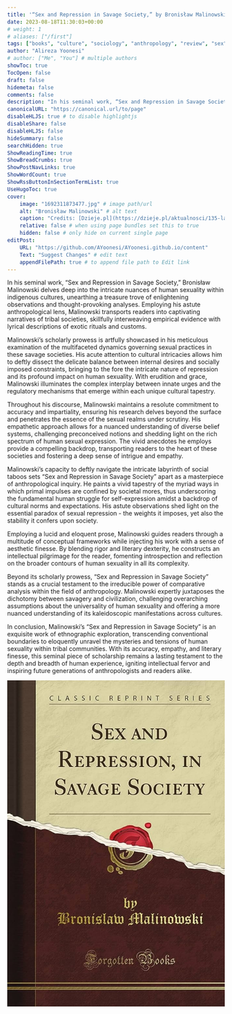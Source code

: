 ```yaml
---
title: '“Sex and Repression in Savage Society,” by Bronisław Malinowski'
date: 2023-08-18T11:30:03+00:00
# weight: 1
# aliases: ["/first"]
tags: ["books", "culture", "sociology", "anthropology", "review", "sex", "Bronisław Malinowski"]
author: "Alireza Yoonesi"
# author: ["Me", "You"] # multiple authors
showToc: true
TocOpen: false
draft: false
hidemeta: false
comments: false
description: "In his seminal work, “Sex and Repression in Savage Society,” Bronisław Malinowski delves deep into the intricate nuances of human sexuality within indigenous cultures, unearthing a treasure trove of enlightening observations and thought-provoking analyses. Employing his astute anthropological lens, Malinowski transports readers into captivating narratives of tribal societies, skillfully interweaving empirical evidence with lyrical descriptions of exotic rituals and customs"
canonicalURL: "https://canonical.url/to/page"
disableHLJS: true # to disable highlightjs
disableShare: false
disableHLJS: false
hideSummary: false
searchHidden: true
ShowReadingTime: true
ShowBreadCrumbs: true
ShowPostNavLinks: true
ShowWordCount: true
ShowRssButtonInSectionTermList: true
UseHugoToc: true
cover:
    image: "1692311873477.jpg" # image path/url
    alt: "Bronisław Malinowski" # alt text
    caption: "Credits: [Dzieje.pl](https://dzieje.pl/aktualnosci/135-lat-temu-urodzil-sie-bronislaw-malinowski)" # display caption under cover
    relative: false # when using page bundles set this to true
    hidden: false # only hide on current single page
editPost:
    URL: "https://github.com/AYoonesi/AYoonesi.github.io/content"
    Text: "Suggest Changes" # edit text
    appendFilePath: true # to append file path to Edit link
---
```


In his seminal work, “Sex and Repression in Savage Society,” Bronisław Malinowski delves deep into the intricate nuances of human sexuality within indigenous cultures, unearthing a treasure trove of enlightening observations and thought-provoking analyses. Employing his astute anthropological lens, Malinowski transports readers into captivating narratives of tribal societies, skillfully interweaving empirical evidence with lyrical descriptions of exotic rituals and customs.

Malinowski’s scholarly prowess is artfully showcased in his meticulous examination of the multifaceted dynamics governing sexual practices in these savage societies. His acute attention to cultural intricacies allows him to deftly dissect the delicate balance between internal desires and socially imposed constraints, bringing to the fore the intricate nature of repression and its profound impact on human sexuality. With erudition and grace, Malinowski illuminates the complex interplay between innate urges and the regulatory mechanisms that emerge within each unique cultural tapestry.

Throughout his discourse, Malinowski maintains a resolute commitment to accuracy and impartiality, ensuring his research delves beyond the surface and penetrates the essence of the sexual realms under scrutiny. His empathetic approach allows for a nuanced understanding of diverse belief systems, challenging preconceived notions and shedding light on the rich spectrum of human sexual expression. The vivid anecdotes he employs provide a compelling backdrop, transporting readers to the heart of these societies and fostering a deep sense of intrigue and empathy.

Malinowski’s capacity to deftly navigate the intricate labyrinth of social taboos sets “Sex and Repression in Savage Society” apart as a masterpiece of anthropological inquiry. He paints a vivid tapestry of the myriad ways in which primal impulses are confined by societal mores, thus underscoring the fundamental human struggle for self-expression amidst a backdrop of cultural norms and expectations. His astute observations shed light on the essential paradox of sexual repression - the weights it imposes, yet also the stability it confers upon society.

Employing a lucid and eloquent prose, Malinowski guides readers through a multitude of conceptual frameworks while injecting his work with a sense of aesthetic finesse. By blending rigor and literary dexterity, he constructs an intellectual pilgrimage for the reader, fomenting introspection and reflection on the broader contours of human sexuality in all its complexity.

Beyond its scholarly prowess, “Sex and Repression in Savage Society” stands as a crucial testament to the irreducible power of comparative analysis within the field of anthropology. Malinowski expertly juxtaposes the dichotomy between savagery and civilization, challenging overarching assumptions about the universality of human sexuality and offering a more nuanced understanding of its kaleidoscopic manifestations across cultures.

In conclusion, Malinowski’s “Sex and Repression in Savage Society” is an exquisite work of ethnographic exploration, transcending conventional boundaries to eloquently unravel the mysteries and tensions of human sexuality within tribal communities. With its accuracy, empathy, and literary finesse, this seminal piece of scholarship remains a lasting testament to the depth and breadth of human experience, igniting intellectual fervor and inspiring future generations of anthropologists and readers alike.

![](1692311771240.jpg)